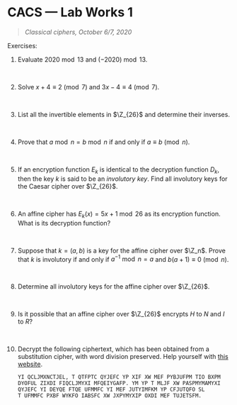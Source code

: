 # CACS — Lab Works 1

> *Classical ciphers, October 6/7, 2020*

Exercises:

1. Evaluate $2020 \bmod{13}$ and $(-2020) \bmod{13}$.
<br>

2. Solve $x + 4 \equiv 2 \pmod{7}$ and $3x - 4 \equiv 4 \pmod{7}$.
<br>

3. List all the invertible elements in $\Z_{26}$ and determine their inverses.
<br>

4. Prove that $a \bmod{n} = b \bmod{n}$ if and only if $a \equiv b \pmod{n}$.
<br>

5. If an encryption function $E_k$ is identical to the decryption function $D_k$, then the key $k$ is said to be an *involutory key*. Find all involutory keys for the Caesar cipher over $\Z_{26}$.
<br>

6. An affine cipher has $E_k(x) = 5x+1 \bmod{26}$ as its encryption function. What is its decryption function?
<br>

7. Suppose that $k = (a, b)$ is a key for the affine cipher over $\Z_n$. Prove that $k$ is involutory if and only if $a^{-1} \bmod{n} = a$ and $b(a+1) \equiv 0 \pmod{n}$.
<br>

8. Determine all involutory keys for the affine cipher over $\Z_{26}$.
<br>

9. Is it possible that an affine cipher over $\Z_{26}$ encrypts *H* to *N* and *I* to  *R*?
<br>

10. Decrypt the following ciphertext, which has been obtained from a substitution cipher, with word division preserved. Help yourself with [this website](https://www.boxentriq.com/code-breaking/cryptogram).

    ``` paintex
    YI QCLJMXNCTJEL, T QTFPTC QYJEFC YP XIF XW MEF PYBJUFPM TIO BXPM
    DYOFUL ZIXDI FIQCLJMYXI MFQEIYGAFP. YM YP T MLJF XW PASPMYMAMYXI
    QYJEFC YI DEYQE FTQE UFMMFC YI MEF JUTYIMFKM YP CFJUTQFO SL
    T UFMMFC PXBF WYKFO IABSFC XW JXPYMYXIP OXDI MEF TUJETSFM.
    ```
